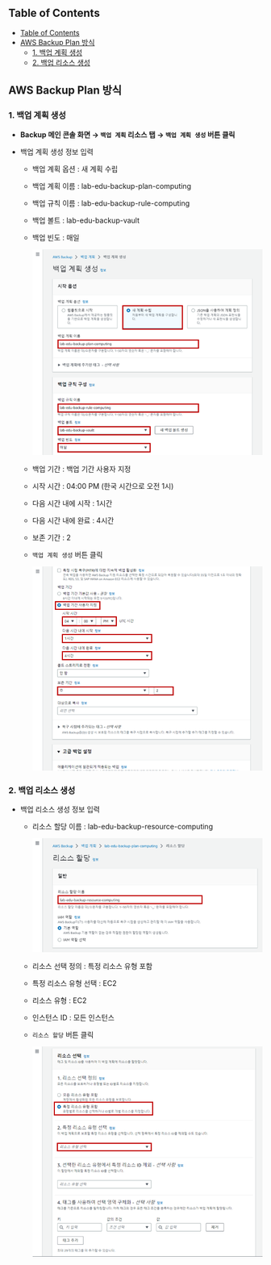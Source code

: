 ## Table of Contents
- [Table of Contents](#table-of-contents)
- [AWS Backup Plan 방식](#aws-backup-plan-방식)
  - [1. 백업 계획 생성](#1-백업-계획-생성)
  - [2. 백업 리소스 생성](#2-백업-리소스-생성)

## AWS Backup Plan 방식

### 1. 백업 계획 생성

- **Backup 메인 콘솔 화면 → `백업 계획` 리소스 탭 → `백업 계획 생성` 버튼 클릭**

- 백업 계획 생성 정보 입력

    - 백업 계획 옵션 : 새 계획 수립

    - 백업 계획 이름 : lab-edu-backup-plan-computing

    - 백업 규칙 이름 : lab-edu-backup-rule-computing

    - 백업 볼트 : lab-edu-backup-vault

    - 백업 빈도 : 매일

        ![alt text](./img/plan_01.png)

    - 백업 기간 : 백업 기간 사용자 지정

    - 시작 시간 : 04:00 PM (한국 시간으로 오전 1시)

    - 다음 시간 내에 시작 : 1시간

    - 다음 시간 내에 완료 : 4시간

    - 보존 기간 : 2

    - `백업 계획 생성` 버튼 클릭

        ![alt text](./img/plan_02.png)

### 2. 백업 리소스 생성

- 백업 리소스 생성 정보 입력

    - 리소스 할당 이름 : lab-edu-backup-resource-computing

        ![alt text](./img/plan_03.png)

    - 리소스 선택 정의 : 특정 리소스 유형 포함

    - 특정 리소스 유형 선택 : EC2

    - 리소스 유형 : EC2

    - 인스턴스 ID : 모든 인스턴스

    - `리소스 할당` 버튼 클릭

        ![alt text](./img/plan_04.png)

